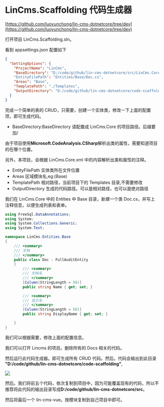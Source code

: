 # LinCms.Scaffolding 代码生成器

[https://github.com/luoyunchong/lin-cms-dotnetcore/tree/dev](https://github.com/luoyunchong/lin-cms-dotnetcore/tree/dev)

打开项目 LinCms.Scaffolding.sln。

看到 appsettings.json 配置如下

```json
{
  "SettingOptions": {
    "ProjectName": "LinCms",
    "BaseDirectory": "D:/code/github/lin-cms-dotnetcore/src/LinCms.Core/"
    "EntityFilePath": "Entities/Base/Doc.cs",
    "Areas": "Base",
    "TemplatePath": "./Templates",
    "OutputDirectory": "D:/code/github/lin-cms-dotnetcore/code-scaffolding"
  }
}
```

完成一个简单的表的 CRUD，只需要，创建一个实体类，修改一下上面的配置项，即可生成代码。

- BaseDirectory:BaseDirectory 请配置成 LinCms.Core 的项目路径。后缀要加/

由于项目使用**Microsoft.CodeAnalysis.CSharp**解析出类的属性，需要知道项目的在哪个位置。

另外，本项目，会根据 LinCms.Core.xml 中的内容解析出类和属性的注释。

- EntityFilePath 实体类所在文件位置
- Areas 区域模块名,eg:(Base)
- TemplatePath 相对路径，当前项目下的 Templates 目录,不需要修改
- OutputDirectory 生成的代码路径。可以是相对路径，也可以是绝对路径

我们在 LinCms.Core 中的 Entities 中 Base 目录，新建一个类 Doc.cs，并写上注释信息，以便生成列表和表单。

```cs
using FreeSql.DataAnnotations;
using System;
using System.Collections.Generic;
using System.Text;

namespace LinCms.Entities.Base
{
    /// <summary>
    /// 文档
    /// </summary>
    public class Doc : FullAuditEntity
    {
        /// <summary>
        /// 文档名
        /// </summary>
        [Column(StringLength = 50)]
        public string Name { get; set; }

        /// <summary>
        /// 显示名
        /// </summary>
        [Column(StringLength = 50)]
        public string DisplayName { get; set; }

    }
}
```

我们可以根据需要，修改上面的配置信息。

我们可以打开 Lincms 的项目。删除所有的 Docs 相关的代码。

然后运行此代码生成器。即可生成所有 CRUD 代码。然后。代码会输出到此目录 **"D:/code/github/lin-cms-dotnetcore/code-scaffolding"**,

![](https://pic.downk.cc/item/5f1da73014195aa594ee9888.jpg)

然后。我们将前五个代码，依次复制到项目中，因为可能覆盖现有的代码，所以不推荐将此代码的输出目录写成**D:/code/github/lin-cms-dotnetcore/src**。

然后将最后一个 lin-cms-vue。按模块复制到自己项目中即可。
